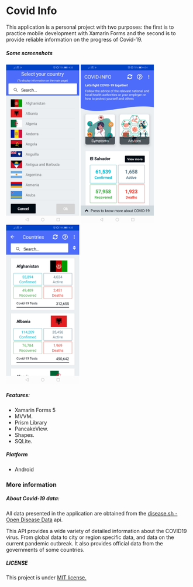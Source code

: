 # Covid Info
This application is a personal project with two purposes: 
the first is to practice mobile development with Xamarin Forms
and the second is to provide reliable information on the progress of Covid-19.

##### Some screenshots

<img alt="Country selection screenshot" src="https://raw.githubusercontent.com/ralfId/AppScreenshots/main/App_Covi_Info/screen_1.jpg" width="200"/>   <img alt="Main page app screenshot 1" src="https://raw.githubusercontent.com/ralfId/AppScreenshots/main/App_Covi_Info/screen_2.jpg" width="200"/>   <img alt="countries page app screenshot" src="https://raw.githubusercontent.com/ralfId/AppScreenshots/main/App_Covi_Info/screen_4.jpg" width="200"/>



##### Features:
* Xamarin Forms 5
* MVVM.
* Prism Library 
* PancakeView.
* Shapes.
* SQLite.

##### Platform
- Android







### More information

##### About Covid-19 data:

All data presented in the application are obtained from the [disease.sh - Open Disease Data](https://disease.sh/) api.

This API provides a wide variety of detailed information about the COVID19 virus.
From global data to city or region specific data, and data on the current pandemic outbreak.
It also provides official data from the governments of some countries.


##### LICENSE
This project is under [MIT license.](https://github.com/ralfId/CovidInfo/blob/master/LICENSE)






